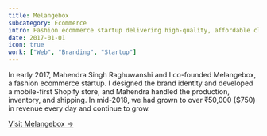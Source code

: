 ```yaml
---
title: Melangebox
subcategory: Ecommerce
intro: Fashion ecommerce startup delivering high-quality, affordable clothing and accessories internationally.
date: 2017-01-01
icon: true
work: ["Web", "Branding", "Startup"]
---
```


In early 2017, Mahendra Singh Raghuwanshi and I co-founded Melangebox, a fashion ecommerce startup. I designed the brand identity and developed a mobile-first Shopify store, and Mahendra handled the production, inventory, and shipping. In mid-2018, we had grown to over ₹50,000 ($750) in revenue every day and continue to grow.

[Visit Melangebox &rarr;](https://www.melangebox.com)

<div class="image"><img alt="" src="/images/melangebox/page.png"></div>